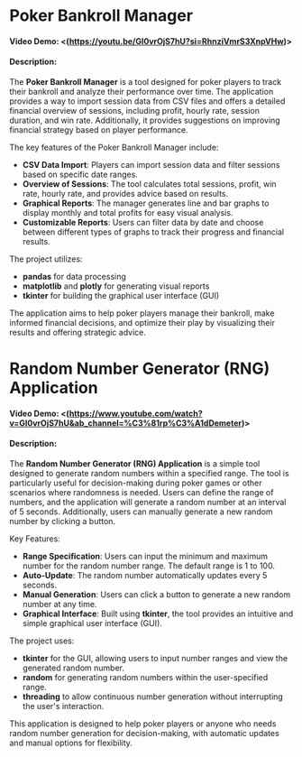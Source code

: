 # Poker Bankroll Manager

#### Video Demo:  <(https://youtu.be/GI0vrOjS7hU?si=RhnziVmrS3XnpVHw)>

#### Description:
The **Poker Bankroll Manager** is a tool designed for poker players to track their bankroll and analyze their performance over time. The application provides a way to import session data from CSV files and offers a detailed financial overview of sessions, including profit, hourly rate, session duration, and win rate. Additionally, it provides suggestions on improving financial strategy based on player performance.

The key features of the Poker Bankroll Manager include:
- **CSV Data Import**: Players can import session data and filter sessions based on specific date ranges.
- **Overview of Sessions**: The tool calculates total sessions, profit, win rate, hourly rate, and provides advice based on results.
- **Graphical Reports**: The manager generates line and bar graphs to display monthly and total profits for easy visual analysis.
- **Customizable Reports**: Users can filter data by date and choose between different types of graphs to track their progress and financial results.

The project utilizes:
- **pandas** for data processing
- **matplotlib** and **plotly** for generating visual reports
- **tkinter** for building the graphical user interface (GUI)

The application aims to help poker players manage their bankroll, make informed financial decisions, and optimize their play by visualizing their results and offering strategic advice.


# Random Number Generator (RNG) Application

#### Video Demo:  <(https://www.youtube.com/watch?v=GI0vrOjS7hU&ab_channel=%C3%81rp%C3%A1dDemeter)>

#### Description:
The **Random Number Generator (RNG) Application** is a simple tool designed to generate random numbers within a specified range. The tool is particularly useful for decision-making during poker games or other scenarios where randomness is needed. Users can define the range of numbers, and the application will generate a random number at an interval of 5 seconds. Additionally, users can manually generate a new random number by clicking a button.

Key Features:
- **Range Specification**: Users can input the minimum and maximum number for the random number range. The default range is 1 to 100.
- **Auto-Update**: The random number automatically updates every 5 seconds.
- **Manual Generation**: Users can click a button to generate a new random number at any time.
- **Graphical Interface**: Built using **tkinter**, the tool provides an intuitive and simple graphical user interface (GUI).

The project uses:
- **tkinter** for the GUI, allowing users to input number ranges and view the generated random number.
- **random** for generating random numbers within the user-specified range.
- **threading** to allow continuous number generation without interrupting the user's interaction.

This application is designed to help poker players or anyone who needs random number generation for decision-making, with automatic updates and manual options for flexibility.
